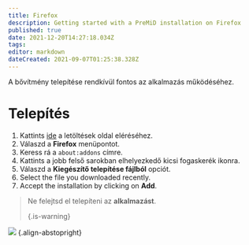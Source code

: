 ```yaml
---
title: Firefox
description: Getting started with a PreMiD installation on Firefox
published: true
date: 2021-12-20T14:27:18.034Z
tags:
editor: markdown
dateCreated: 2021-09-07T01:25:38.328Z
---
```


A bővítmény telepítése rendkívül fontos az alkalmazás működéséhez.

# Telepítés
1. Kattints [ide](https://premid.app/downloads) a letöltések oldal eléréséhez.
2. Válaszd a **Firefox** menüpontot.
3. Keress rá a `about:addons` címre.
4. Kattints a jobb felső sarokban elhelyezkedő kicsi fogaskerék ikonra.
5. Válaszd a **Kiegészítő telepítése fájlból** opciót.
6. Select the file you downloaded recently.
7. Accept the installation by clicking on **Add**.

> Ne felejtsd el telepíteni az **alkalmazást**.
>
> {.is-warning}

![](https://img.icons8.com/color/2x/firefox.png) {.align-abstopright}
